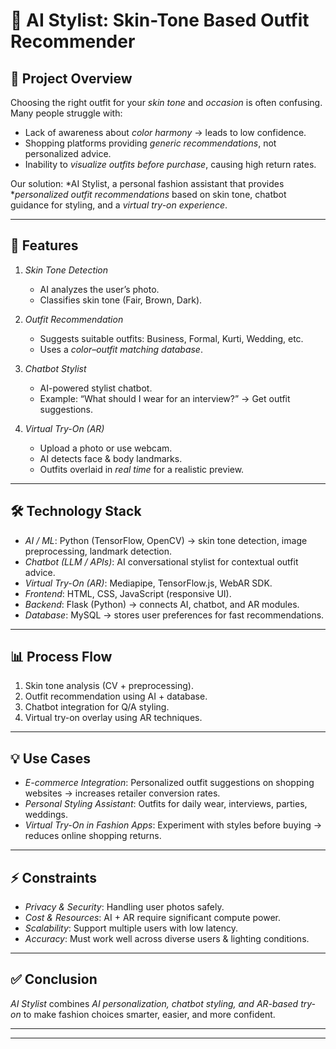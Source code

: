 # 👗 AI Stylist: Skin-Tone Based Outfit Recommender

## 📌 Project Overview
Choosing the right outfit for your *skin tone* and *occasion* is often confusing. Many people struggle with:
- Lack of awareness about *color harmony* → leads to low confidence.  
- Shopping platforms providing *generic recommendations*, not personalized advice.  
- Inability to *visualize outfits before purchase*, causing high return rates.  

Our solution: *AI Stylist, a personal fashion assistant that provides **personalized outfit recommendations* based on skin tone, chatbot guidance for styling, and a *virtual try-on experience*.

---

## 🚀 Features
1. *Skin Tone Detection*  
   - AI analyzes the user’s photo.  
   - Classifies skin tone (Fair, Brown, Dark).  

2. *Outfit Recommendation*  
   - Suggests suitable outfits: Business, Formal, Kurti, Wedding, etc.  
   - Uses a *color–outfit matching database*.  

3. *Chatbot Stylist*  
   - AI-powered stylist chatbot.  
   - Example: “What should I wear for an interview?” → Get outfit suggestions.  

4. *Virtual Try-On (AR)*  
   - Upload a photo or use webcam.  
   - AI detects face & body landmarks.  
   - Outfits overlaid in *real time* for a realistic preview.  

---

## 🛠 Technology Stack
- *AI / ML*: Python (TensorFlow, OpenCV) → skin tone detection, image preprocessing, landmark detection.  
- *Chatbot (LLM / APIs)*: AI conversational stylist for contextual outfit advice.  
- *Virtual Try-On (AR)*: Mediapipe, TensorFlow.js, WebAR SDK.  
- *Frontend*: HTML, CSS, JavaScript (responsive UI).  
- *Backend*: Flask (Python) → connects AI, chatbot, and AR modules.  
- *Database*: MySQL → stores user preferences for fast recommendations.  

---

## 📊 Process Flow
1. Skin tone analysis (CV + preprocessing).  
2. Outfit recommendation using AI + database.  
3. Chatbot integration for Q/A styling.  
4. Virtual try-on overlay using AR techniques.  

---

## 💡 Use Cases
- *E-commerce Integration*: Personalized outfit suggestions on shopping websites → increases retailer conversion rates.  
- *Personal Styling Assistant*: Outfits for daily wear, interviews, parties, weddings.  
- *Virtual Try-On in Fashion Apps*: Experiment with styles before buying → reduces online shopping returns.  

---

## ⚡ Constraints
- *Privacy & Security*: Handling user photos safely.  
- *Cost & Resources*: AI + AR require significant compute power.  
- *Scalability*: Support multiple users with low latency.  
- *Accuracy*: Must work well across diverse users & lighting conditions.  

---

## ✅ Conclusion
*AI Stylist* combines *AI personalization, chatbot styling, and AR-based try-on* to make fashion choices smarter, easier, and more confident.  

---

  

---
